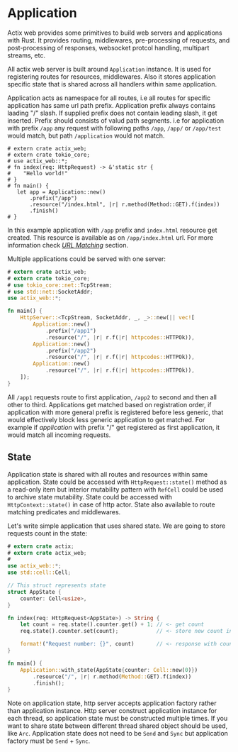 # Application

Actix web provides some primitives to build web servers and applications with Rust.
It provides routing, middlewares, pre-processing of requests, and post-processing of responses,
websocket protcol handling, multipart streams, etc.

All actix web server is built around `Application` instance.
It is used for registering routes for resources, middlewares.
Also it stores application specific state that is shared across all handlers
within same application.

Application acts as namespace for all routes, i.e all routes for specific application
has same url path prefix. Application prefix always contains laading "/" slash. 
If supplied prefix does not contain leading slash, it get inserted. 
Prefix should consists of valud path segments. i.e for application with prefix `/app` 
any request with following paths `/app`, `/app/` or `/app/test` would match,
but path `/application` would not match.

```rust,ignore
# extern crate actix_web;
# extern crate tokio_core;
# use actix_web::*;
# fn index(req: HttpRequest) -> &'static str {
#    "Hello world!"
# }
# fn main() {
   let app = Application::new()
       .prefix("/app")
       .resource("/index.html", |r| r.method(Method::GET).f(index))
       .finish()
# }
```

In this example application with `/app` prefix and `index.html` resource
get created. This resource is available as on `/app/index.html` url.
For more information check 
[*URL Matching*](./qs_5.html#using-a-application-prefix-to-compose-applications) section.

Multiple applications could be served with one server:

```rust
# extern crate actix_web;
# extern crate tokio_core;
# use tokio_core::net::TcpStream;
# use std::net::SocketAddr;
use actix_web::*;

fn main() {
    HttpServer::<TcpStream, SocketAddr, _, _>::new(|| vec![
        Application::new()
            .prefix("/app1")
            .resource("/", |r| r.f(|r| httpcodes::HTTPOk)),
        Application::new()
            .prefix("/app2")
            .resource("/", |r| r.f(|r| httpcodes::HTTPOk)),
        Application::new()
            .resource("/", |r| r.f(|r| httpcodes::HTTPOk)),
    ]);
}
```

All `/app1` requests route to first application, `/app2` to second and then all other to third.
Applications get matched based on registration order, if application with more general
prefix is registered before less generic, that would effectively block less generic
application to get matched. For example if *application* with prefix "/" get registered
as first application, it would match all incoming requests.

## State

Application state is shared with all routes and resources within same application.
State could be accessed with `HttpRequest::state()` method as a read-only item
but interior mutability pattern with `RefCell` could be used to archive state mutability.
State could be accessed with `HttpContext::state()` in case of http actor.
State also available to route matching predicates and middlewares.

Let's write simple application that uses shared state. We are going to store requests count
in the state:

```rust
# extern crate actix;
# extern crate actix_web;
#
use actix_web::*;
use std::cell::Cell;

// This struct represents state
struct AppState {
    counter: Cell<usize>,
}

fn index(req: HttpRequest<AppState>) -> String {
    let count = req.state().counter.get() + 1; // <- get count
    req.state().counter.set(count);            // <- store new count in state

    format!("Request number: {}", count)       // <- response with count
}

fn main() {
    Application::with_state(AppState{counter: Cell::new(0)})
        .resource("/", |r| r.method(Method::GET).f(index))
        .finish();
}
```

Note on application state, http server accepts application factory rather than application
instance. Http server construct application instance for each thread, so application state
must be constructed multiple times. If you want to share state between different thread
shared object should be used, like `Arc`. Application state does not need to be `Send` and `Sync`
but application factory must be `Send` + `Sync`.
